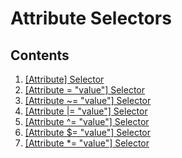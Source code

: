 # Attribute Selectors

## Contents
1. [\[Attribute\] Selector](Example1)
2. [\[Attribute = "value"\] Selector](Example2)
3. [\[Attribute \~= "value"\] Selector](Example3)
4. [\[Attribute \|= "value"\] Selector](Example4)
5. [\[Attribute \^= "value"\] Selector](Example5)
6.  [\[Attribute \$= "value"\] Selector](Example6)
7. [\[Attribute \*= "value"\] Selector](Example7)